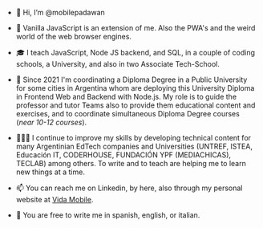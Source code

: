 - 👋 Hi, I’m @mobilepadawan
- 👀 Vanilla JavaScript is an extension of me. Also the PWA's and the weird world of the web browser engines.

- 🎓 I teach JavaScript, Node JS backend, and SQL, in a couple of coding schools, a University, and also in two Associate Tech-School.

- 📆 Since 2021 I'm coordinating a Diploma Degree in a Public University for some cities in Argentina whom are deploying this University Diploma in Frontend Web and Backend with Node.js. My role is to guide the professor and tutor Teams also to provide them educational content and exercises, and to coordinate simultaneous Diploma Degree courses (*near 10-12 courses*).

- 🧑🏻‍💻 I continue to improve my skills by developing technical content for many Argentinian EdTech companies and Universities (UNTREF, ISTEA, Educación IT, CODERHOUSE, FUNDACIÓN YPF (MEDIACHICAS), TECLAB) among others. To write and to teach are helping me to learn new things at a time. 

- 📫 You can reach me on Linkedin, by here, also through my personal website at [Vida Mobile](https://www.vidamobile.com.ar).
- 💬 You are free to write me in spanish, english, or italian.

<!---
mobilepadawan/mobilepadawan is a ✨ special ✨ repository because its `README.md` (this file) appears on your GitHub profile.
You can click the Preview link to take a look at your changes.
--->
